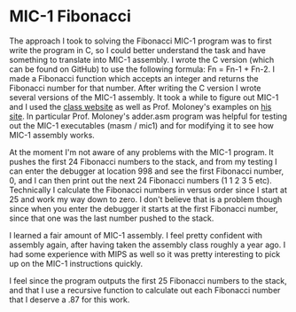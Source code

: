 MIC-1 Fibonacci
================
The approach I took to solving the Fibonacci MIC-1 program was to first
write the program in C, so I could better understand the task and have something
to translate into MIC-1 assembly. I wrote the C version (which can be found on
GitHub) to use the following formula: Fn = Fn-1 + Fn-2.
I made a Fibonacci function which accepts an integer and returns the Fibonacci
number for that number. After writing the C version I wrote several versions
of the MIC-1 assembly. It took a while to figure out MIC-1 and I used the
[class website](https://jeapostrophe.github.io/courses/2015/fall/305/course/index.html)
as well as Prof. Moloney's examples on [his site](http://www.cs.uml.edu/~bill/cs305/).
In particular Prof. Moloney's adder.asm program was helpful for testing out the
MIC-1 executables (masm / mic1) and for modifying it to see how MIC-1 assembly
works.

At the moment I'm not aware of any problems with the MIC-1 program. It pushes
the first 24 Fibonacci numbers to the stack, and from my testing I can enter
the debugger at location 998 and see the first Fibonacci number, 0, and I can
then print out the next 24 Fibonacci numbers (1 1 2 3 5 etc). Technically I
calculate the Fibonacci numbers in versus order since I start at 25 and work
my way down to zero. I don't believe that is a problem though since when you
enter the debugger it starts at the first Fibonacci number, since that one
was the last number pushed to the stack.

I learned a fair amount of MIC-1 assembly. I feel pretty confident with assembly
again, after having taken the assembly class roughly a year ago. I had some
experience with MIPS as well so it was pretty interesting to pick up on the MIC-1
instructions quickly.

I feel since the program outputs the first 25 Fibonacci numbers to the stack,
and that I use a recursive function to calculate out each Fibonacci number
that I deserve a .87 for this work.